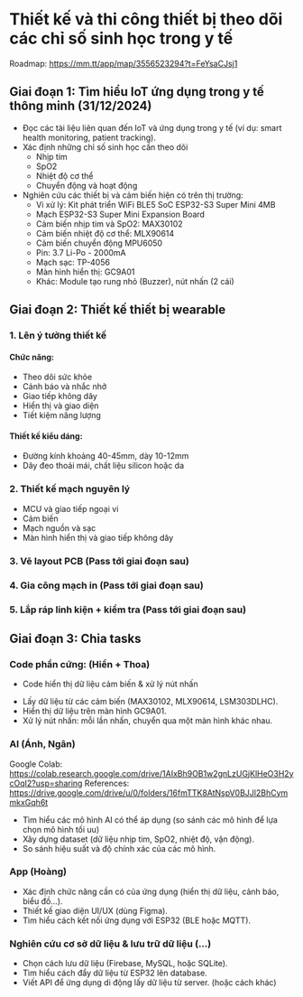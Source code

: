 # Thiết kế và thi công thiết bị theo dõi các chỉ số sinh học trong y tế 
Roadmap: https://mm.tt/app/map/3556523294?t=FeYsaCJsj1
## Giai đoạn 1: Tìm hiểu IoT ứng dụng trong y tế thông minh (31/12/2024)
- Đọc các tài liệu liên quan đến IoT và ứng dụng trong y tế (ví dụ: smart health monitoring, patient tracking).
- Xác định những chỉ số sinh học cần theo dõi
  + Nhịp tim
  + SpO2
  + Nhiệt độ cơ thể
  + Chuyển động và hoạt động
- Nghiên cứu các thiết bị và cảm biến hiện có trên thị trường:
  + Vi xử lý: Kit phát triển WiFi BLE5 SoC ESP32-S3 Super Mini 4MB
  + Mạch ESP32-S3 Super Mini Expansion Board
  + Cảm biến nhịp tim và SpO2: MAX30102
  + Cảm biến nhiệt độ cơ thể: MLX90614
  + Cảm biến chuyển động MPU6050
  + Pin: 3.7 Li-Po - 2000mA
  + Mạch sạc: TP-4056
  + Màn hình hiển thị: GC9A01
  + Khác: Module tạo rung nhỏ (Buzzer), nút nhấn (2 cái)

## Giai đoạn 2: Thiết kế thiết bị wearable 
### 1. Lên ý tưởng thiết kế
#### Chức năng:
- Theo dõi sức khỏe
- Cảnh báo và nhắc nhở
- Giao tiếp không dây
- Hiển thị và giao diện
- Tiết kiệm năng lượng
#### Thiết kế kiểu dáng:
- Đường kính khoảng 40-45mm, dày 10-12mm
- Dây đeo thoải mái, chất liệu silicon hoặc da
### 2. Thiết kế mạch nguyên lý
- MCU và giao tiếp ngoại vi
- Cảm biến
- Mạch nguồn và sạc
- Màn hình hiển thị và giao tiếp không dây
### 3. Vẽ layout PCB (Pass tới giai đoạn sau)
### 4. Gia công mạch in (Pass tới giai đoạn sau)
### 5. Lắp ráp linh kiện + kiểm tra (Pass tới giai đoạn sau)

## Giai đoạn 3: Chia tasks
### Code phần cứng: (Hiển + Thoa)
- Code hiển thị dữ liệu cảm biến & xử lý nút nhấn
+ Lấy dữ liệu từ các cảm biến (MAX30102, MLX90614, LSM303DLHC).
+ Hiển thị dữ liệu trên màn hình GC9A01.
+ Xử lý nút nhấn: mỗi lần nhấn, chuyển qua một màn hình khác nhau.

### AI (Ánh, Ngân)
Google Colab:  https://colab.research.google.com/drive/1AIxBh9OB1w2gnLzUGjKlHeO3H2ycOqI2?usp=sharing
References: https://drive.google.com/drive/u/0/folders/16fmTTK8AtNspV0BJJl2BhCymmkxGqh6t
+ Tìm hiểu các mô hình AI có thể áp dụng (so sánh các mô hình để lựa chọn mô hình tối uu)
+ Xây dựng dataset (dữ liệu nhịp tim, SpO2, nhiệt độ, vận động).
+ So sánh hiệu suất và độ chính xác của các mô hình.

### App (Hoàng)
+ Xác định chức năng cần có của ứng dụng (hiển thị dữ liệu, cảnh báo, biểu đồ…).
+ Thiết kế giao diện UI/UX (dùng Figma).
+ Tìm hiểu cách kết nối ứng dụng với ESP32 (BLE hoặc MQTT).

### Nghiên cứu cơ sở dữ liệu & lưu trữ dữ liệu (...)
+ Chọn cách lưu dữ liệu (Firebase, MySQL, hoặc SQLite).
+ Tìm hiểu cách đẩy dữ liệu từ ESP32 lên database.
+ Viết API để ứng dụng di động lấy dữ liệu từ server. (hoặc cách khác)

